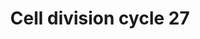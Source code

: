 ---
annotations:
- type: Pathway Ontology
  value: regulatory pathway
authors:
- Pmenke
- Ariutta
- Egonw
- Khanspers
- Youssefwalid
- Eweitz
description: ''
last-edited: 2021-05-22
organisms:
- Homo sapiens
redirect_from:
- /index.php/Pathway:WP3289
- /instance/WP3289
schema-jsonld:
- '@context': https://schema.org/
  '@id': https://wikipathways.github.io/pathways/WP3289.html
  '@type': Dataset
  creator:
    '@type': Organization
    name: WikiPathways
  description: ''
  keywords:
  - Cyclin B
  - Cdc27
  - of the APC/C
  - pCdc27
  - Cdc20
  - inactive CDK1
  - other subunits
  - CDK1
  license: CC0
  name: Cell division cycle 27
seo: CreativeWork
title: Cell division cycle 27
wpid: WP3289
---